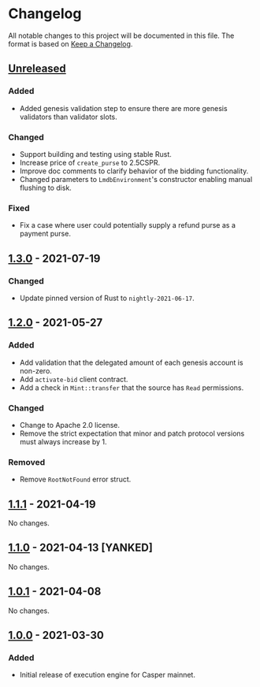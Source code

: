# Changelog

All notable changes to this project will be documented in this file.  The format is based on [Keep a Changelog].

[comment]: <> (Added:      new features)
[comment]: <> (Changed:    changes in existing functionality)
[comment]: <> (Deprecated: soon-to-be removed features)
[comment]: <> (Removed:    now removed features)
[comment]: <> (Fixed:      any bug fixes)
[comment]: <> (Security:   in case of vulnerabilities)



## [Unreleased]

### Added
* Added genesis validation step to ensure there are more genesis validators than validator slots.

### Changed
* Support building and testing using stable Rust.
* Increase price of `create_purse` to 2.5CSPR.
* Improve doc comments to clarify behavior of the bidding functionality.
* Changed parameters to `LmdbEnvironment`'s constructor enabling manual flushing to disk.

### Fixed
* Fix a case where user could potentially supply a refund purse as a payment purse.



## [1.3.0] - 2021-07-19

### Changed
* Update pinned version of Rust to `nightly-2021-06-17`.



## [1.2.0] - 2021-05-27

### Added
* Add validation that the delegated amount of each genesis account is non-zero.
* Add `activate-bid` client contract.
* Add a check in `Mint::transfer` that the source has `Read` permissions.

### Changed
* Change to Apache 2.0 license.
* Remove the strict expectation that minor and patch protocol versions must always increase by 1.

### Removed
* Remove `RootNotFound` error struct.



## [1.1.1] - 2021-04-19

No changes.



## [1.1.0] - 2021-04-13 [YANKED]

No changes.



## [1.0.1] - 2021-04-08

No changes.



## [1.0.0] - 2021-03-30

### Added
* Initial release of execution engine for Casper mainnet.



[Keep a Changelog]: https://keepachangelog.com/en/1.0.0
[unreleased]: https://github.com/casper-network/casper-node/compare/v1.3.0...dev
[1.3.0]: https://github.com/casper-network/casper-node/compare/v1.2.0...v1.3.0
[1.2.0]: https://github.com/casper-network/casper-node/compare/v1.1.1...v1.2.0
[1.1.1]: https://github.com/casper-network/casper-node/compare/v1.0.1...v1.1.1
[1.1.0]: https://github.com/casper-network/casper-node/compare/v1.0.1...v1.1.1
[1.0.1]: https://github.com/casper-network/casper-node/compare/v1.0.0...v1.0.1
[1.0.0]: https://github.com/casper-network/casper-node/releases/tag/v1.0.0
